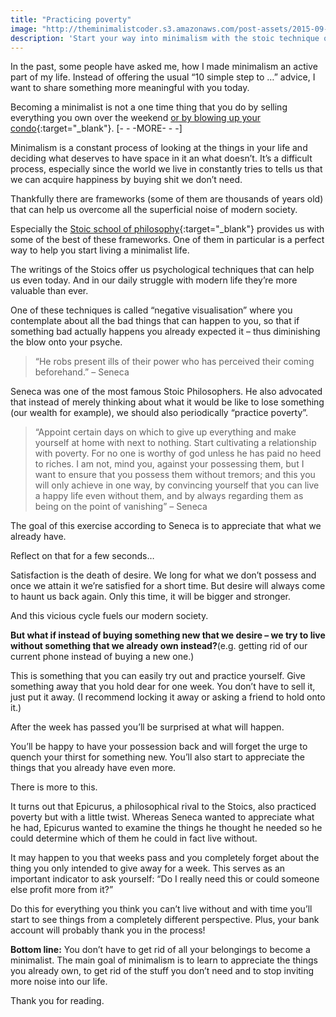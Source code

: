 ```yaml
---
title: "Practicing poverty"
image: "http://theminimalistcoder.s3.amazonaws.com/post-assets/2015-09-04/bread_and_water.jpg"
description: 'Start your way into minimalism with the stoic technique of "practicing poverty"'
---
```


In the past, some people have asked me, how I made minimalism an active part of my life.
Instead of offering the usual “10 simple step to …” advice, I want to share something more meaningful with you today.

Becoming a minimalist is not a one time thing that you do by selling everything you own over the weekend [or by blowing up your condo](https://www.youtube.com/watch?v=C0xBX4xF3rs){:target="_blank"}.
[- - -MORE- - -]

Minimalism is a constant process of looking at the things in your life and deciding what deserves to have space in it an what doesn’t. It’s a difficult process, especially since the world we live in constantly tries to tells us that we can acquire happiness by buying shit we don’t need.

Thankfully there are frameworks (some of them are thousands of years old) that can help us overcome all the superficial noise of modern society.

Especially the [Stoic school of philosophy](https://en.wikipedia.org/wiki/Stoicism){:target="_blank"} provides us with some of the best of these frameworks. One of them in particular is a perfect way to help you start living a minimalist life.

The writings of the Stoics offer us psychological techniques that can help us even today. And in our daily struggle with modern life they’re more valuable than ever.

One of these techniques is called “negative visualisation” where you contemplate about all the bad things that can happen to you, so that if something bad actually happens you already expected it – thus diminishing the blow onto your psyche.

> “He robs present ills of their power who has perceived their coming beforehand.” – Seneca

Seneca was one of the most famous Stoic Philosophers. He also advocated that instead of merely thinking about what it would be like to lose something (our wealth for example), we should also periodically “practice poverty”.

> “Appoint certain days on which to give up everything and make yourself at home with next to nothing. Start cultivating a relationship with poverty. For no one is worthy of god unless he has paid no heed to riches. I am not, mind you, against your possessing them, but I want to ensure that you possess them without tremors; and this you will only achieve in one way, by convincing yourself that you can live a happy life even without them, and by always regarding them as being on the point of vanishing”   – Seneca

The goal of this exercise according to Seneca is to appreciate that what we already have.

Reflect on that for a few seconds…

Satisfaction is the death of desire. We long for what we don’t possess and once we attain it we’re satisfied for a short time.
But desire will always come to haunt us back again. Only this time, it will be bigger and stronger.

And this vicious cycle fuels our modern society.

**But what if instead of buying something new that we desire – we  try to live without something that we already own instead?**(e.g. getting rid of our current phone instead of buying a new one.)

This is something that you can easily try out and practice yourself. Give something away that you hold dear for one week. You don’t have to sell it, just put it away. (I recommend locking it away or asking a friend to hold onto it.)

After the week has passed you’ll be surprised at what will happen.

You’ll be happy to have your possession back and will forget the urge to quench your thirst for something new.
You’ll also start to appreciate the things that you already have even more.

There is more to this.

It turns out that Epicurus, a philosophical rival to the Stoics, also practiced poverty but with a little twist. Whereas Seneca wanted to appreciate what he had, Epicurus wanted to examine the things he thought he needed so he could determine which of them he could in fact live without.

It may happen to you that weeks pass and you completely forget about the thing you only intended to give away for a week. This serves as an important indicator to ask yourself: “Do I really need this or could someone else profit more from it?”

Do this for everything you think you can’t live without and with time you’ll start to see things from a completely different perspective. Plus, your bank account will probably thank you in the process!

**Bottom line:**
You don’t have to get rid of all your belongings to become a minimalist. The main goal of minimalism is to learn to appreciate the things you already own, to get rid of the stuff you don’t need and to stop inviting more noise into our life.

Thank you for reading.



